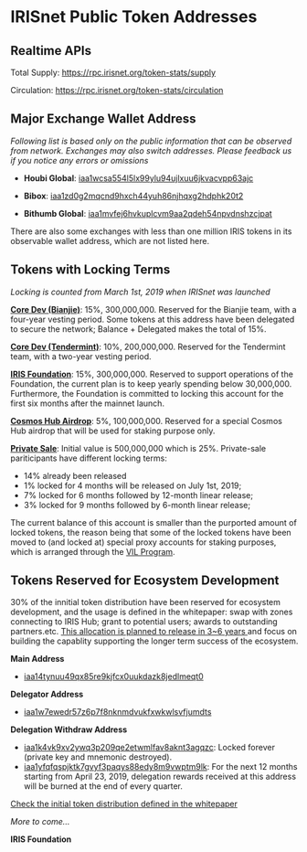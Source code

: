 # IRISnet Public Token Addresses 

## Realtime APIs 

Total Supply: https://rpc.irisnet.org/token-stats/supply

Circulation: https://rpc.irisnet.org/token-stats/circulation


## Major Exchange Wallet Address

_Following list is based only on the public information that can be observed from network. Exchanges may also switch addresses. Please feedback us if you notice any errors or omissions_

- **Houbi Global**: [iaa1wcsa554l5lx99ylu94ujlxuu6jkvacvpp63ajc](https://www.irisplorer.io/#/address/1/iaa1wcsa554l5lx99ylu94ujlxuu6jkvacvpp63ajc)

- **Bibox**: [iaa1zd0g2mqcnd9hxch44yuh86njhqxg2hdphk20t2](https://www.irisplorer.io/#/address/1/iaa1zd0g2mqcnd9hxch44yuh86njhqxg2hdphk20t2)

- **Bithumb Global**: [iaa1mvfej6hvkuplcvm9aa2qdeh54npvdnshzcjpat](https://www.irisplorer.io/#/address/1/iaa1mvfej6hvkuplcvm9aa2qdeh54npvdnshzcjpat)

There are also some exchanges with less than one million IRIS tokens in its observable wallet address, which are not listed here.

## Tokens with Locking Terms
_Locking is counted from March 1st, 2019 when IRISnet was launched_ 

**[Core Dev (Bianjie)](https://www.irisplorer.io/#/address/1/iaa1t3alcjnr7qwje9qs0axah4mwp9jvl8vns9y9gu)**:	15%, 300,000,000.  Reserved for the Bianjie team, with a four-year vesting period.  Some tokens at this address have been delegated to secure the network; Balance + Delegated makes the total of 15%.

**[Core Dev (Tendermint)](https://www.irisplorer.io/#/address/1/iaa13wqpy0ehazj7alvyc8ch36dsszp704pwts47wc)**:	10%, 200,000,000.  Reserved for the Tendermint team, with a two-year vesting period.

**[IRIS Foundation](https://www.irisplorer.io/#/address/1/iaa1p7qu0acxgwrg059va65cl8sq3w9japnkj93vrc)**:	15%, 300,000,000. 	Reserved to support operations of the Foundation, the current plan is to keep yearly spending below 30,000,000.  Furthermore, the Foundation is committed to locking this account for the first six months after the mainnet launch.   

**[Cosmos Hub Airdrop](https://www.irisplorer.io/#/address/1/iaa1y4ze04mauet065h2eehr5cwpskr7j6275j46ch)**:	5%, 100,000,000. 	Reserved for a special Cosmos Hub airdrop that will be used for staking purpose only.

**[Private Sale](https://www.irisplorer.io/#/address/1/iaa1n5x9ng3ufr29nw4eauzq6pkwzgkqrxdgacph4t)**: Initial value is 	500,000,000	which is 25%.  Private-sale pariticipants have different locking terms:
- 14% already been released 
- 1% locked for 4 months will be released on July 1st, 2019; 
- 7% locked for 6 months followed by 12-month linear release; 
- 3% locked for 9 months followed by 6-month linear release; 

The current balance of this account is smaller than the purported amount of locked tokens, the reason being that some of the locked tokens have been moved to (and locked at) special proxy accounts for staking purposes, which is arranged through the [VIL Program](vil_authorization_letter_template.md).

## Tokens Reserved for Ecosystem Development

30% of the innitial token distribution have been reserved for ecosystem development, and the usage is defined in the whitepaper: swap with zones connecting to IRIS Hub; grant to potential users; awards to outstanding partners.etc. <u>This allocation is planned to release in 3~6 years </u> and focus on building the capablity supporting the longer term success of the ecosystem.  

**Main Address**
- [iaa14tynuu49qx85re9kjfcx0uukdazk8jedlmeqt0](https://www.irisplorer.io/#/address/1/iaa14tynuu49qx85re9kjfcx0uukdazk8jedlmeqt0)

**Delegator Address**
- [iaa1w7ewedr57z6p7f8nknmdvukfxwkwlsvfjumdts](https://www.irisplorer.io/#/address/1/iaa1w7ewedr57z6p7f8nknmdvukfxwkwlsvfjumdts)

**Delegation Withdraw Address**
- [iaa1k4vk9xv2ywq3p209qe2etwmlfav8aknt3agqzc](https://www.irisplorer.io/#/address/1/iaa1k4vk9xv2ywq3p209qe2etwmlfav8aknt3agqzc): Locked forever (private key and mnemonic destroyed).
- [iaa1yfqfqspjktk7gvyf3paqys88edy8m9vwptm9lk](https://www.irisplorer.io/#/address/1/iaa1yfqfqspjktk7gvyf3paqys88edy8m9vwptm9lk): For the next 12 months starting from April  23, 2019, delegation rewards received at this address will be burned at the end of every quarter.

[Check the initial token distribution defined in the whitepaper](https://github.com/irisnet/irisnet/blob/master/WHITEPAPER.md#initial-token-distribution)

_More to come..._
 

**IRIS Foundation**
